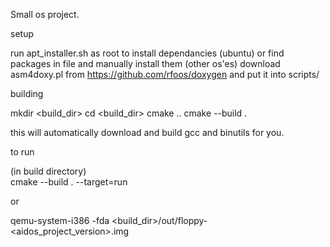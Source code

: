 Small os project.

setup

run apt_installer.sh as root to install dependancies (ubuntu) or find packages in file and manually install them (other os'es)
download asm4doxy.pl from https://github.com/rfoos/doxygen and put it into scripts/

building

mkdir <build_dir>
cd <build_dir>
cmake ..
cmake --build .

this will automatically download and build gcc and binutils for you.

to run

\(in build directory\)\
cmake --build . --target=run

or

qemu-system-i386 -fda <build_dir>/out/floppy-<aidos_project_version>.img
